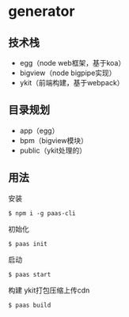 # generator

## 技术栈

- egg（node web框架，基于koa）
- bigview（node bigpipe实现）
- ykit（前端构建，基于webpack）

## 目录规划

- app（egg）
- bpm（bigview模块）
- public（ykit处理的）

## 用法

安装

```
$ npm i -g paas-cli
```

初始化

```
$ paas init 
```

启动

```
$ paas start
```
构建  ykit打包压缩上传cdn

```
$ paas build
```

